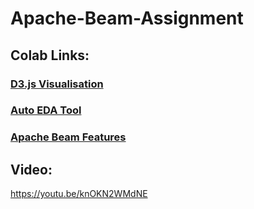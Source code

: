 # Apache-Beam-Assignment

## Colab Links:

### [D3.js Visualisation](https://colab.research.google.com/drive/1SLEnAIiGRIQXyu9dBzgggDHH3ihlapFY?usp=sharing)
### [Auto EDA Tool](https://colab.research.google.com/drive/1kwQk8mBVo0qvPfYAh4FC4uqC7yCknG2L?usp=sharing)
### [Apache Beam Features](https://colab.research.google.com/drive/1KuzEOJKHZckX3jr9tpBTku5BPFaLwoXg?usp=sharing)

## Video:
https://youtu.be/knOKN2WMdNE
